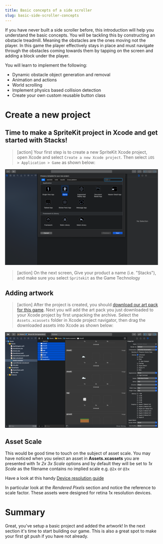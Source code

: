 ```yaml
---
title: Basic concepts of a side scroller
slug: basic-side-scroller-concepts
---
```


If you have never built a side scroller before, this introduction will help you
understand the basic concepts. You will be tackling this by constructing an
obstacle treadmill. Meaning the obstacles are the ones moving not the player. In this game the player effectively stays in place and must navigate
through the obstacles coming towards them by tapping on the screen and adding a block under the player.

You will learn to implement the following:

- Dynamic obstacle object generation and removal
- Animation and actions
- World scrolling
- Implement physics based collision detection
- Create your own custom reusable button class

# Create a new project

## Time to make a SpriteKit project in Xcode and get started with Stacks!

> [action] Your first step is to create a new SpriteKit Xcode project, open
> Xcode and select `Create a new Xcode project`. Then select
> `iOS > Application > Game` as shown below:
>

![Select New game project](../Tutorial-Images/newGame.png)
>[action]
> On the next screen, Give your product a name (i.e. "Stacks"), and make
> sure you select `Spritekit` as the Game Technology

## Adding artwork

> [action] After the project is created, you should
> [download our art pack for this game](https://github.com/MakeSchool-Tutorials/SquareBird-Clone-Swift5/blob/master/GameAssets.zip).
> Next you will add the art pack you just downloaded to your Xcode project by
> first unpacking the archive. Select the `Assets.xcassets` folder in Xcode
> project navigator, then drag the downloaded assets into Xcode as shown below:
>

![Dragging assets into project](../Tutorial-Images/importAssets.png)

## Asset Scale

This would be good time to touch on the subject of asset scale. You may have
noticed when you select an asset in **Assets.xcassets** you are presented with
_1x 2x 3x Scale_ options and by default they will be set to _1x Scale_ as the
filename contains no implied scale e.g. `@2x` or `@3x`

Have a look at this handy
[Device resolution guide](http://www.paintcodeapp.com/news/ultimate-guide-to-iphone-resolutions)

In particular look at the _Rendered Pixels_ section and notice the reference to
scale factor. These assets were designed for retina 1x resolution devices.

# Summary

Great, you've setup a basic project and added the artwork! In the next section
it's time to start building our game. This is also a great spot to make your first git push if you have not already.
